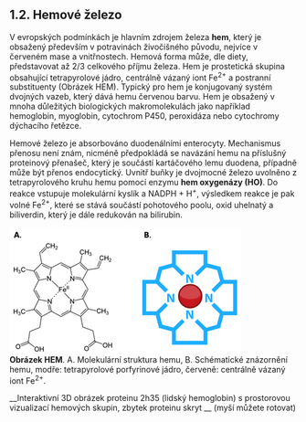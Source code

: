 ## 1.2. Hemové železo

V evropských podmínkách je hlavním zdrojem železa __hem__, který je obsažený především v potravinách živočišného původu, nejvíce v červeném mase a vnitřnostech. Hemová forma může, dle diety, představovat až 2/3 celkového příjmu železa. Hem je prostetická skupina obsahující tetrapyrolové jádro, centrálně vázaný iont Fe<sup>2+</sup> a postranní substituenty (Obrázek HEM). Typický pro hem je konjugovaný systém dvojných vazeb, který dává hemu červenou barvu. Hem je obsažený v mnoha důležitých biologických makromolekulách jako například hemoglobin, myoglobin, cytochrom P450, peroxidáza nebo cytochromy dýchacího řetězce.

Hemové železo je absorbováno duodenálními enterocyty. Mechanismus přenosu není znám, nicméně předpokládá se navázání hemu na příslušný proteinový přenašeč, který je součástí kartáčového lemu duodena, případně může být přenos endocytický. Uvnitř buňky je dvojmocné železo uvolněno z tetrapyrolového kruhu hemu pomocí enzymu __hem oxygenázy (HO)__. Do reakce vstupuje molekulární kyslík a NADPH + H<sup>+</sup>, výsledkem reakce je pak volné Fe<sup>2+</sup>, které se stává součástí pohotového poolu, oxid uhelnatý a biliverdin, který je dále redukován na bilirubin. 

![ironhem](ironhem.png)
<br/>__Obrázek HEM__. A. Molekulární struktura hemu, B. Schématické znázornění hemu, modře: tetrapyrolové porfyrinové jádro, červeně: centrálně vázaný iont Fe<sup>2+</sup>.


__Interaktivní 3D obrázek proteinu 2h35 (lidský hemoglobin) s prostorovou vizualizací hemových skupin, zbytek proteinu skryt __ (myší můžete rotovat)
<div style="width:400px;height:300px;float:left;position:relative">

<pdbe-molstar molecule-id="2h35" hide-controls="true" hide-polymer2="true" bg-color-r="255" bg-color-g="255" bg-color-b="255"></pdbe-molstar>

</div>

<bdl-quiz 
question="Kolik hemových skupin je v hemoglobinu" 
answers="1|2|3|4"
correctoptions="false|false|false|true" 
explanations=""></bdl-quiz>

